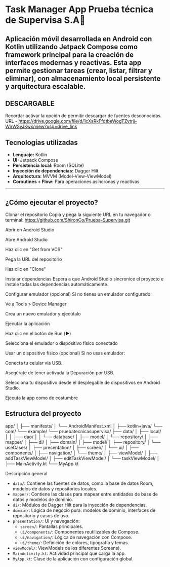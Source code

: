 # Task Manager App Prueba técnica de Supervisa S.A📝

Aplicación móvil desarrollada en **Android con Kotlin** utilizando **Jetpack Compose** como framework principal para la creación de interfaces modernas y reactivas. Esta app permite gestionar tareas (crear, listar, filtrar y eliminar), con almacenamiento local persistente y arquitectura escalable.
---
##  DESCARGABLE
Recordar activar la opción de permitir descargar de fuentes desconocidas.
URL - https://drive.google.com/file/d/1cXsRkFfdtbeWogTZytrjj-WirWSyJKwx/view?usp=drive_link

##  Tecnologías utilizadas
- **Lenguaje:** Kotlin
- **UI:** Jetpack Compose
- **Persistencia local:** Room (SQLite)
- **Inyección de dependencias:** Dagger Hilt
- **Arquitectura:** MVVM (Model-View-ViewModel)
- **Coroutines + Flow:** Para operaciones asíncronas y reactivas

---

## ¿Cómo ejecutar el proyecto?
Clonar el repositorio
Copia y pega la siguiente URL en tu navegador o terminal:
https://github.com/ShironCo/Prueba-Supervisa.git

Abrir en Android Studio

Abre Android Studio

Haz clic en "Get from VCS"

Pega la URL del repositorio

Haz clic en "Clone"

Instalar dependencias
Espera a que Android Studio sincronice el proyecto e instale todas las dependencias automáticamente.

Configurar emulador (opcional)
Si no tienes un emulador configurado:

Ve a Tools > Device Manager

Crea un nuevo emulador y ejecútalo

Ejecutar la aplicación

Haz clic en el botón de Run (▶️)

Selecciona el emulador o dispositivo físico conectado

Usar un dispositivo físico (opcional)
Si no usas emulador:

Conecta tu celular vía USB.

Asegúrate de tener activada la Depuración por USB.

Selecciona tu dispositivo desde el desplegable de dispositivos en Android Studio.

Ejecuta la app como de costumbre

##  Estructura del proyecto 
app/
│
├── manifests/
│   └── AndroidManifest.xml
│
├── kotlin+java/
    └── com/
        └── example/
            └── pruebatecnicasupervisa/
                ├── data/
                │   ├── local/
                │   │   ├── dao/
                │   │   └── database/
                │   ├── model/
                │   └── repository/
                │
                ├── mapper/
                │
                ├── di/
                │
                ├── domain/
                │   ├── model/
                │   ├── repository/
                │   └── useCases/
                │
                ├── presentation/
                │   ├── screen/
                │   └── ui/
                │       ├── components/
                │       ├── navigation/
                │       └── theme/
                │
                ├── viewModel/
                │   ├── addTaskViewModel/
                │   ├── editTaskViewModel/
                │   └── taskViewModel/
                │
                ├── MainActivity.kt
                └── MyApp.kt

Descripción general

- `data/`: Contiene las fuentes de datos, como la base de datos Room, modelos de datos y repositorios locales.
- `mapper/`: Contiene las clases para mapear entre entidades de base de datos y modelos de dominio.
- `di/`: Módulos de Dagger Hilt para la inyección de dependencias.
- `domain/`: Lógica de negocio pura: modelos de dominio, interfaces de repositorio y casos de uso.
- `presentation/`: UI y navegación:
  - `screen/`: Pantallas principales.
  - `ui/components/`: Componentes reutilizables de Compose.
  - `ui/navigation/`: Lógica de navegación con Compose.
  - `ui/theme/`: Definición de colores, tipografía y temas.
- `viewModel/`: ViewModels de los diferentes Screens).
- `MainActivity.kt`: Actividad principal que carga la app.
- `MyApp.kt`: Clase de la aplicación con configuración global.


